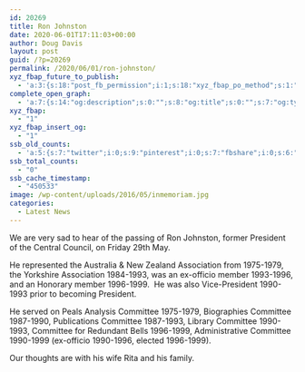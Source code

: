 ```yaml
---
id: 20269
title: Ron Johnston
date: 2020-06-01T17:11:03+00:00
author: Doug Davis
layout: post
guid: /?p=20269
permalink: /2020/06/01/ron-johnston/
xyz_fbap_future_to_publish:
  - 'a:3:{s:18:"post_fb_permission";i:1;s:18:"xyz_fbap_po_method";s:1:"2";s:16:"xyz_fbap_message";s:62:"News item added to the CCCBR website: {POST_TITLE} {PERMALINK}";}'
complete_open_graph:
  - 'a:7:{s:14:"og:description";s:0:"";s:8:"og:title";s:0:"";s:7:"og:type";s:0:"";s:12:"twitter:card";s:7:"summary";s:15:"twitter:creator";s:0:"";s:19:"twitter:description";s:0:"";s:8:"og:image";s:4:"4741";}'
xyz_fbap:
  - "1"
xyz_fbap_insert_og:
  - "1"
ssb_old_counts:
  - 'a:5:{s:7:"twitter";i:0;s:9:"pinterest";i:0;s:7:"fbshare";i:0;s:6:"reddit";i:0;s:6:"tumblr";N;}'
ssb_total_counts:
  - "0"
ssb_cache_timestamp:
  - "450533"
image: /wp-content/uploads/2016/05/inmemoriam.jpg
categories:
  - Latest News
---
```

We are very sad to hear of the passing of Ron Johnston, former President of the Central Council, on Friday 29th May.

He represented the Australia & New Zealand Association from 1975-1979, the Yorkshire Association 1984-1993, was an ex-officio member 1993-1996, and an Honorary member 1996-1999.  He was also Vice-President 1990-1993 prior to becoming President.

He served on Peals Analysis Committee 1975-1979, Biographies Committee 1987-1990, Publications Committee 1987-1993, Library Committee 1990-1993, Committee for Redundant Bells 1996-1999, Administrative Committee 1990-1999 (ex-officio 1990-1996, elected 1996-1999).

Our thoughts are with his wife Rita and his family.
